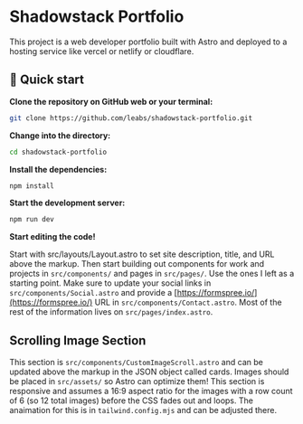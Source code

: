 # Shadowstack Portfolio

This project is a web developer portfolio built with Astro and deployed to a hosting service like vercel or netlify or cloudflare.

## 🚀 Quick start

**Clone the repository on GitHub web or your terminal:**

```bash
git clone https://github.com/leabs/shadowstack-portfolio.git
```

**Change into the directory:**

```bash
cd shadowstack-portfolio
```

**Install the dependencies:**

```bash
npm install
```

**Start the development server:**

```bash
npm run dev
```

**Start editing the code!**

Start with src/layouts/Layout.astro to set site description, title, and URL above the markup. Then start building out components for work and projects in `src/components/` and pages in `src/pages/`. Use the ones I left as a starting point. Make sure to update your social links in `src/components/Social.astro` and provide a [https://formspree.io/](https://formspree.io/) URL in `src/components/Contact.astro`. Most of the rest of the information lives on `src/pages/index.astro`.

## Scrolling Image Section

This section is `src/components/CustomImageScroll.astro` and can be updated above the markup in the JSON object called cards. Images should be placed in `src/assets/` so Astro can optimize them! This section is responsive and assumes a 16:9 aspect ratio for the images with a row count of 6 (so 12 total images) before the CSS fades out and loops. The anaimation for this is in `tailwind.config.mjs` and can be adjusted there.
